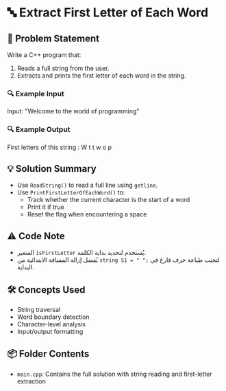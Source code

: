 # 🔤 Extract First Letter of Each Word

## 🧩 Problem Statement
Write a C++ program that:
1. Reads a full string from the user.
2. Extracts and prints the first letter of each word in the string.

### 🔍 Example Input
Input: "Welcome to the world of programming"

### 🔍 Example Output
First letters of this string :
W 
t 
t 
w 
o 
p

## 💡 Solution Summary
- Use `ReadString()` to read a full line using `getline`.
- Use `PrintFirstLetterOfEachWord()` to:
  - Track whether the current character is the start of a word
  - Print it if true
  - Reset the flag when encountering a space

## ⚠️ Code Note
- المتغير `isFirstLetter` يُستخدم لتحديد بداية الكلمة.
- يُفضل إزالة المسافة الابتدائية من `string S1 = " ";` لتجنب طباعة حرف فارغ في البداية.

## 🛠️ Concepts Used
- String traversal
- Word boundary detection
- Character-level analysis
- Input/output formatting

## 📦 Folder Contents
- `main.cpp`: Contains the full solution with string reading and first-letter extraction
